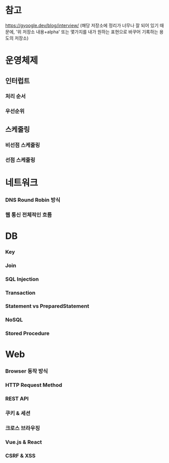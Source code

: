 # 참고
https://gyoogle.dev/blog/interview/
(해당 저장소에 정리가 너무나 잘 되어 있기 때문에, '위 저장소 내용+alpha' 또는 몇가지를 내가 원하는 표현으로 바꾸어 기록하는 용도의 저장소)

# 운영체제
## 인터럽트
### 처리 순서
### 우선순위

## 스케줄링
### 비선점 스케줄링
### 선점 스케줄링

# 네트워크
### DNS Round Robin 방식
### 웹 통신 전체적인 흐름

# DB
### Key
### Join
### SQL Injection
### Transaction
### Statement vs PreparedStatement
### NoSQL
### Stored Procedure

# Web
### Browser 동작 방식
### HTTP Request Method
### REST API
### 쿠키 & 세션
### 크로스 브라우징
### Vue.js & React
### CSRF & XSS
